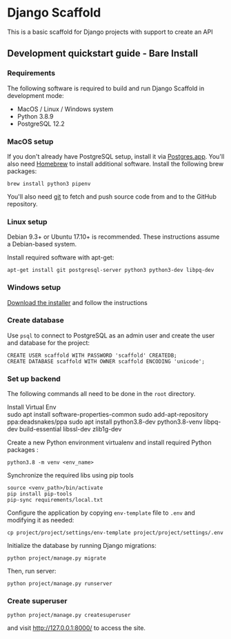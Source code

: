 # Django Scaffold

This is a basic scaffold for Django projects with support to create an API

## Development quickstart guide - Bare Install

### Requirements

The following software is required to build and run Django Scaffold in development mode:

* MacOS / Linux / Windows system
* Python 3.8.9 
* PostgreSQL 12.2

### MacOS setup

If you don't already have PostgreSQL setup, install it via [Postgres.app](https://postgresapp.com/). You'll
also need [Homebrew](https://brew.sh/) to install additional software. Install the following brew packages:

    brew install python3 pipenv

You'll also need [git](https://git-scm.com/download/mac) to fetch and push source code from and to the GitHub
repository.

### Linux setup

Debian 9.3+ or Ubuntu 17.10+ is recommended. These instructions assume a Debian-based system.

Install required software with apt-get:

    apt-get install git postgresql-server python3 python3-dev libpq-dev

### Windows setup

[Download the installer](https://www.postgresql.org/download/windows/) and follow the instructions

### Create database 

Use `psql` to connect to PostgreSQL as an admin user and create the user and database for the project:

    CREATE USER scaffold WITH PASSWORD 'scaffold' CREATEDB;
    CREATE DATABASE scaffold WITH OWNER scaffold ENCODING 'unicode';

### Set up backend

The following commands all need to be done in the `root` directory.

Install Virtual Env  
sudo apt install software-properties-common
sudo add-apt-repository ppa:deadsnakes/ppa 
sudo apt install python3.8-dev python3.8-venv libpq-dev build-essential libssl-dev zlib1g-dev

Create a new Python environment virtualenv and install required Python packages :

    python3.8 -m venv <env_name> 

Synchronize the required libs using pip tools

    source <venv_path>/bin/activate
    pip install pip-tools
    pip-sync requirements/local.txt

Configure the application by copying `env-template` file to `.env` and modifying it as needed:

    cp project/project/settings/env-template project/project/settings/.env

Initialize the database by running Django migrations:
    
    python project/manage.py migrate

Then, run server:

    python project/manage.py runserver

### Create superuser

    python project/manage.py createsuperuser

and visit http://127.0.0.1:8000/ to access the site.

